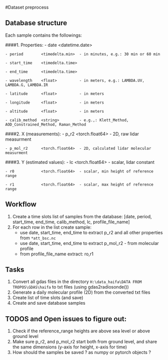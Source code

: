 #Dataset preprocess

## Database structure
Each sample contains the followings: 

####1. Properties: 
    - date          <datetime.date>
    
    - period        <timedelta.min>  - in minutes, e.g.: 30 min or 60 min 
    
    - start_time    <timedelta.time>
    
    - end_time      <timedelta.time>
    
    - wavelength    <float>          - in meters, e.g.: LAMBDA.UV, LAMBDA.G, LAMBDA.IR 
    
    - latitude      <float>          - in meters            
    
    - longitude     <float>          - in meters
    
    - altitude      <float>          - in meters
    
    - calib_method  <string>         - e.g.,: Klett_Method, AOD_Constrained_Method, Raman_Method

####2. X (measurements):
    - p_r2          <torch.float64>  - 2D, raw lidar measurment 

    - p_mol_r2      <torch.float64>  - 2D, calculated lidar molecular measurment 

####3. Y (estimated values):
    - lc            <torch.float64>  - scalar, lidar constant

    - r0            <torch.float64>  - scalar, min height of reference range

    - r1            <torch.float64>  - scalar, max height of reference range
    
## Workflow

1. Create a time slots list of samples from the database:
    [date, period, start_time, end_time, calib_method, lc, profile_file_name]
2. For each row in the list create sample: 
    - use date, start_time, end_time to extract p_r2 and all other properties from `*att_bsc.nc`
    - use date, start_time, end_time to extract p_mol_r2 - from molecular profile
    - from profile_file_name extract: ro,r1 
     
## Tasks
1. Convert all gdas files in the directory `H:\data_haifa\DATA FROM TROPOS\GDAS\haifa` to txt files (using gdas2radiosonde())
2. Generate a daily molecular profile (2D) from the converted txt files 
3. Create list of time slots (and save)
4. Create and save database samples     

## TODOS and Open issues to figure out:
1. Check if the reference_range heights are above sea level or above ground level
2. Make sure p_r2, and p_mol_r2 start both from ground level, and share the same dimensions (y-axis for height, x-axis for time)
3. How should the samples be saved ? as numpy or pytorch objects ? 